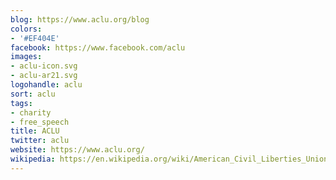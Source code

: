 ```yaml
---
blog: https://www.aclu.org/blog
colors:
- '#EF404E'
facebook: https://www.facebook.com/aclu
images:
- aclu-icon.svg
- aclu-ar21.svg
logohandle: aclu
sort: aclu
tags:
- charity
- free_speech
title: ACLU
twitter: aclu
website: https://www.aclu.org/
wikipedia: https://en.wikipedia.org/wiki/American_Civil_Liberties_Union
---
```

